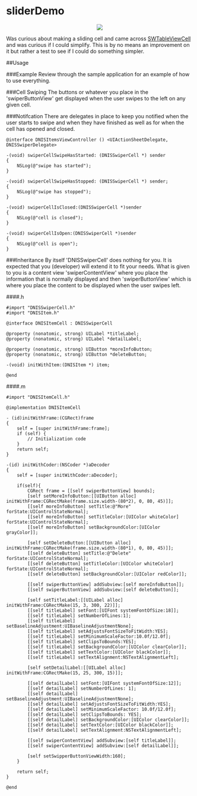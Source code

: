 sliderDemo
==========
<p align="center"><img src="https://raw.github.com//dniswhite/sliderDemo/master/demo/sliderDemo.gif"></p>

Was curious about making a sliding cell and came across [SWTableViewCell](https://github.com/CEWendel/SWTableViewCell) and was curious if I could simplify. This is by no means an improvement on it but rather a test to see if I could do something simpler. 

##Usage

###Example
Review through the sample application for an example of how to use everything.

###Cell Swiping
The buttons or whatever you place in the 'swiperButtonView' get displayed when the user swipes to the left on any given cell.

###Notifcation
There are delegates in place to keep you notified when the user starts to swipe and when they have finished as well as for when the cell has opened and closed.

```objc
@interface DNISItemsViewController () <UIActionSheetDelegate, DNISSwiperDelegate>
```

```objc
-(void) swiperCellSwipeHasStarted: (DNISSwiperCell *) sender
{
    NSLog(@"swipe has started");
}

-(void) swiperCellSwipeHasStopped: (DNISSwiperCell *) sender;
{
    NSLog(@"swipe has stopped");
}

-(void) swiperCellIsClosed:(DNISSwiperCell *)sender
{
    NSLog(@"cell is closed");
}

-(void) swiperCellIsOpen:(DNISSwiperCell *)sender
{
    NSLog(@"cell is open");
}
```

###Inheritance
By itself 'DNISSwiperCell' does nothing for you. It is expected that you (developer) will extend it to fit your needs. What is given to you is a content view 'swiperContentView' where you place the information that is normally displayed and then 'swiperButtonView' which is where you place the content to be displayed when the user swipes left. 

####.h 
```objc
#import "DNISSwiperCell.h"
#import "DNISItem.h"

@interface DNISItemCell : DNISSwiperCell

@property (nonatomic, strong) UILabel *titleLabel;
@property (nonatomic, strong) UILabel *detailLabel;

@property (nonatomic, strong) UIButton *moreInfoButton;
@property (nonatomic, strong) UIButton *deleteButton;

-(void) initWithItem:(DNISItem *) item;

@end
```

####.m 
```objc
#import "DNISItemCell.h"

@implementation DNISItemCell

- (id)initWithFrame:(CGRect)frame
{
    self = [super initWithFrame:frame];
    if (self) {
        // Initialization code
    }
    return self;
}

-(id) initWithCoder:(NSCoder *)aDecoder
{
    self = [super initWithCoder:aDecoder];
    
    if(self){
        CGRect frame = [[self swiperButtonView] bounds];
        [self setMoreInfoButton:[[UIButton alloc] initWithFrame:CGRectMake(frame.size.width-(80*2), 0, 80, 45)]];
        [[self moreInfoButton] setTitle:@"More" forState:UIControlStateNormal];
        [[self moreInfoButton] setTitleColor:[UIColor whiteColor] forState:UIControlStateNormal];
        [[self moreInfoButton] setBackgroundColor:[UIColor grayColor]];
        
        [self setDeleteButton:[[UIButton alloc] initWithFrame:CGRectMake(frame.size.width-(80*1), 0, 80, 45)]];
        [[self deleteButton] setTitle:@"Delete" forState:UIControlStateNormal];
        [[self deleteButton] setTitleColor:[UIColor whiteColor] forState:UIControlStateNormal];
        [[self deleteButton] setBackgroundColor:[UIColor redColor]];
        
        [[self swiperButtonView] addSubview:[self moreInfoButton]];
        [[self swiperButtonView] addSubview:[self deleteButton]];
        
        [self setTitleLabel:[[UILabel alloc] initWithFrame:CGRectMake(15, 3, 300, 22)]];
        [[self titleLabel] setFont:[UIFont systemFontOfSize:18]];
        [[self titleLabel] setNumberOfLines:1];
        [[self titleLabel] setBaselineAdjustment:UIBaselineAdjustmentNone];
        [[self titleLabel] setAdjustsFontSizeToFitWidth:YES];
        [[self titleLabel] setMinimumScaleFactor:10.0f/12.0f];
        [[self titleLabel] setClipsToBounds:YES];
        [[self titleLabel] setBackgroundColor:[UIColor clearColor]];
        [[self titleLabel] setTextColor:[UIColor blackColor]];
        [[self titleLabel] setTextAlignment:NSTextAlignmentLeft];
        
        [self setDetailLabel:[[UILabel alloc] initWithFrame:CGRectMake(15, 25, 300, 15)]];
        
        [[self detailLabel] setFont:[UIFont systemFontOfSize:12]];
        [[self detailLabel] setNumberOfLines: 1];
        [[self detailLabel] setBaselineAdjustment:UIBaselineAdjustmentNone];
        [[self detailLabel] setAdjustsFontSizeToFitWidth:YES];
        [[self detailLabel] setMinimumScaleFactor: 10.0f/12.0f];
        [[self detailLabel] setClipsToBounds: YES];
        [[self detailLabel] setBackgroundColor:[UIColor clearColor]];
        [[self detailLabel] setTextColor:[UIColor blackColor]];
        [[self detailLabel] setTextAlignment:NSTextAlignmentLeft];
        
        [[self swiperContentView] addSubview:[self titleLabel]];
        [[self swiperContentView] addSubview:[self detailLabel]];
        
        [self setSwipperButtonViewWidth:160];
    }
    
    return self;
}

@end
```